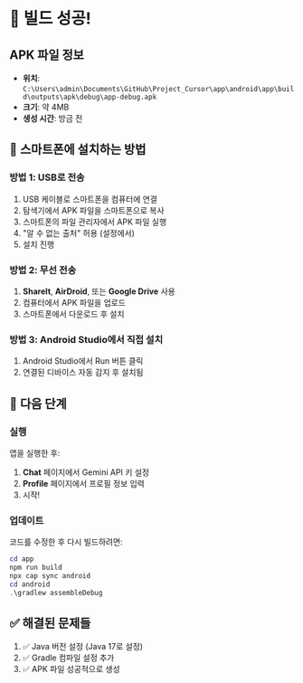 # 🎉 빌드 성공!

## APK 파일 정보
- **위치**: `C:\Users\admin\Documents\GitHub\Project_Cursor\app\android\app\build\outputs\apk\debug\app-debug.apk`
- **크기**: 약 4MB
- **생성 시간**: 방금 전

## 📱 스마트폰에 설치하는 방법

### 방법 1: USB로 전송
1. USB 케이블로 스마트폰을 컴퓨터에 연결
2. 탐색기에서 APK 파일을 스마트폰으로 복사
3. 스마트폰의 파일 관리자에서 APK 파일 실행
4. "알 수 없는 출처" 허용 (설정에서)
5. 설치 진행

### 방법 2: 무선 전송
1. **ShareIt**, **AirDroid**, 또는 **Google Drive** 사용
2. 컴퓨터에서 APK 파일을 업로드
3. 스마트폰에서 다운로드 후 설치

### 방법 3: Android Studio에서 직접 설치
1. Android Studio에서 Run 버튼 클릭
2. 연결된 디바이스 자동 감지 후 설치됨

## 🚀 다음 단계

### 실행
앱을 실행한 후:
1. **Chat** 페이지에서 Gemini API 키 설정
2. **Profile** 페이지에서 프로필 정보 입력
3. 시작!

### 업데이트
코드를 수정한 후 다시 빌드하려면:
```powershell
cd app
npm run build
npx cap sync android
cd android
.\gradlew assembleDebug
```

## ✅ 해결된 문제들
1. ✅ Java 버전 설정 (Java 17로 설정)
2. ✅ Gradle 컴파일 설정 추가
3. ✅ APK 파일 성공적으로 생성

